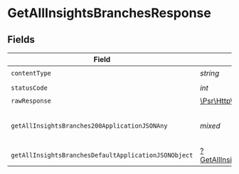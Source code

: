 # GetAllInsightsBranchesResponse


## Fields

| Field                                                                                                                    | Type                                                                                                                     | Required                                                                                                                 | Description                                                                                                              |
| ------------------------------------------------------------------------------------------------------------------------ | ------------------------------------------------------------------------------------------------------------------------ | ------------------------------------------------------------------------------------------------------------------------ | ------------------------------------------------------------------------------------------------------------------------ |
| `contentType`                                                                                                            | *string*                                                                                                                 | :heavy_check_mark:                                                                                                       | N/A                                                                                                                      |
| `statusCode`                                                                                                             | *int*                                                                                                                    | :heavy_check_mark:                                                                                                       | N/A                                                                                                                      |
| `rawResponse`                                                                                                            | [\Psr\Http\Message\ResponseInterface](https://www.php-fig.org/psr/psr-7/#33-psrhttpmessageresponseinterface)             | :heavy_minus_sign:                                                                                                       | N/A                                                                                                                      |
| `getAllInsightsBranches200ApplicationJSONAny`                                                                            | *mixed*                                                                                                                  | :heavy_minus_sign:                                                                                                       | A list of branches for a project                                                                                         |
| `getAllInsightsBranchesDefaultApplicationJSONObject`                                                                     | [?GetAllInsightsBranchesDefaultApplicationJSON](../../models/operations/GetAllInsightsBranchesDefaultApplicationJSON.md) | :heavy_minus_sign:                                                                                                       | Error response.                                                                                                          |